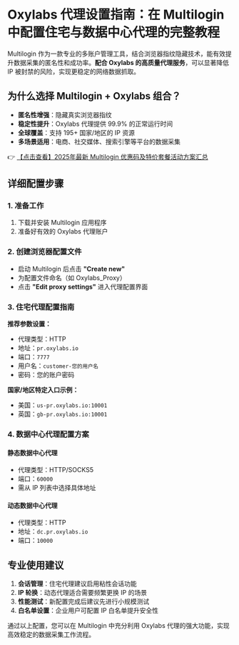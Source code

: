# Oxylabs 代理设置指南：在 Multilogin 中配置住宅与数据中心代理的完整教程

Multilogin 作为一款专业的多账户管理工具，结合浏览器指纹隐藏技术，能有效提升数据采集的匿名性和成功率。**配合 Oxylabs 的高质量代理服务**，可以显著降低 IP 被封禁的风险，实现更稳定的网络数据抓取。

## 为什么选择 Multilogin + Oxylabs 组合？

- **匿名性增强**：隐藏真实浏览器指纹
- **稳定性提升**：Oxylabs 代理提供 99.9% 的正常运行时间
- **全球覆盖**：支持 195+ 国家/地区的 IP 资源
- **多场景适用**：电商、社交媒体、搜索引擎等平台的数据采集

👉 [【点击查看】2025年最新 Multilogin 优惠码及特价套餐活动方案汇总](https://bit.ly/multIlogin)

## 详细配置步骤

### 1. 准备工作
1. 下载并安装 Multilogin 应用程序
2. 准备好有效的 Oxylabs 代理账户

### 2. 创建浏览器配置文件
- 启动 Multilogin 后点击 **"Create new"**
- 为配置文件命名（如 Oxylabs_Proxy）
- 点击 **"Edit proxy settings"** 进入代理配置界面

### 3. 住宅代理配置指南
**推荐参数设置：**
- 代理类型：HTTP
- 地址：`pr.oxylabs.io`
- 端口：`7777`
- 用户名：`customer-您的用户名`
- 密码：您的账户密码

**国家/地区特定入口示例：**
- 美国：`us-pr.oxylabs.io:10001`
- 英国：`gb-pr.oxylabs.io:10001`

### 4. 数据中心代理配置方案

#### 静态数据中心代理
- 代理类型：HTTP/SOCKS5
- 端口：`60000`
- 需从 IP 列表中选择具体地址

#### 动态数据中心代理
- 代理类型：HTTP
- 地址：`dc.pr.oxylabs.io`
- 端口：`10000`

## 专业使用建议

1. **会话管理**：住宅代理建议启用粘性会话功能
2. **IP 轮换**：动态代理适合需要频繁更换 IP 的场景
3. **性能测试**：新配置完成后建议先进行小规模测试
4. **白名单设置**：企业用户可配置 IP 白名单提升安全性

通过以上配置，您可以在 Multilogin 中充分利用 Oxylabs 代理的强大功能，实现高效稳定的数据采集工作流程。